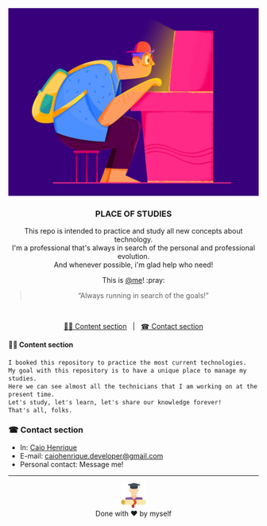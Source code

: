 <img alt="Banner" title="Banner" src="https://github.com/cDVLOPr/place-of-studies/blob/master/assets/image-banner.jpg" />

<br>

<h3 align="center">
  PLACE OF STUDIES
</h3>

<p align="center">
    This repo is intended to practice and study all new concepts about technology.
    <br>
    I'm a professional that's always in search of the personal and professional evolution.
    <br>
    And whenever possible, i'm glad help who need!
</p>

<p align="center">
  This is
  <a href="https://www.linkedin.com/in/caio-caldas-024627171/" target="_blank">@me</a>! :pray:
</p>

<blockquote align="center">“Always running in search of the goals!”</blockquote>

<br>

<p align="center">
  <a href="#-content-section">✍🏿 Content section</a>
  &nbsp;&nbsp;|&nbsp;&nbsp;
  <a href="#-contact-section">☎ Contact section</a>
</p>

#### ✍🏿 Content section
```
I booked this repository to practice the most current technologies.
My goal with this repository is to have a unique place to manage my studies.
Here we can see almost all the technicians that I am working on at the present time.
Let's study, let's learn, let's share our knowledge forever!
That's all, folks.
```

### ☎ Contact section

+ In: [Caio Henrique](https://www.linkedin.com/in/caio-caldas-024627171/)
+ E-mail: <a href="mailto:caiohenrique.developer@gmail.com">caiohenrique.developer@gmail.com</a>
+ Personal contact: Message me!

---
<p align="center">
  <img alt="Fastfeet" title="Fastfeet" src="https://github.com/cDVLOPr/place-of-studies/blob/master/assets/image-header.png" width="50px" /><br>
  Done with ♥ by myself
</p>